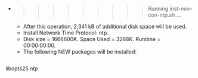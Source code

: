 * >>>>>>>>> Running inst-min-con-ntp.sh ...
  * After this operation, 2,341 kB of additional disk space will be used.
  * Install Network Time Protocol: ntp.
  * Disk size = 1666600K. Space Used = 3268K. Runtime = 00:00:00:00.
  * The following NEW packages will be installed:
  ```bash
libopts25 ntp
  ```
